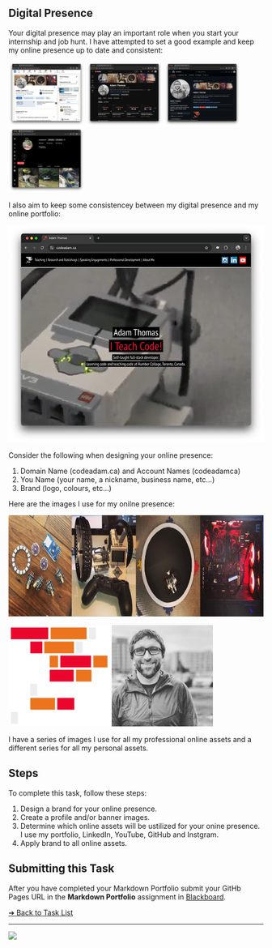 <style>@import url("//readme.codeadam.ca/readme.css");</style>

## Digital Presence

Your digital presence may play an important role when you start your internship and job hunt. I have attempted to set a good example and keep my online presence up to date and consistent:

[<img src="images/screenshot-linkedin.png" width="150">](https://www.linkedin.com/in/adambenjaminthomas/)
[<img src="images/screenshot-youtube.png" width="150">](https://www.youtube.com/@codeadamca)
[<img src="images/screenshot-github.png" width="150">](https://github.com/codeadamca)
[<img src="images/screenshot-instagram.png" width="150">](https://www.instagram.com/codeadamca/)

I also aim to keep some consistencey between my digital presence and my online portfolio:

[![CodeAdam](images/screenshot-codeadam.png)](https://codeadam.ca)

Consider the following when designing your online presence:

1. Domain Name (codeadam.ca) and Account Names (codeadamca)
2. You Name (your name, a nickname, business name, etc...)
3. Brand (logo, colours, etc...)

Here are the images I use for my onilne presence:

<img src="images/presence-banner.jpeg" height="200">

<img src="images/presence-logo.png" height="200"> <img src="images/presence-profile.jpg" height="200">

I have a series of images I use for all my professional online assets and a different series for all my personal assets. 

## Steps

To complete this task, follow these steps:

1. Design a brand for your online presence. 
2. Create a profile and/or banner images.
3. Determine which online assets will be ustilized for your onine presence. I use my portfolio, LinkedIn, YouTube, GitHub and Instgram.
4. Apply brand to all online assets. 

## Submitting this Task

After you have completed your Markdown Portfolio submit your GitHb Pages URL in the **Markdown Portfolio** assignment in [Blackboard](https://learn.humber.ca/).

[&#10132; Back to Task List](/)

---

<a href="https://brickmmo.com">
<img src="https://brickmmo.com/images/brickmmo-logo-horizontal.jpg" width="100">
</a>
